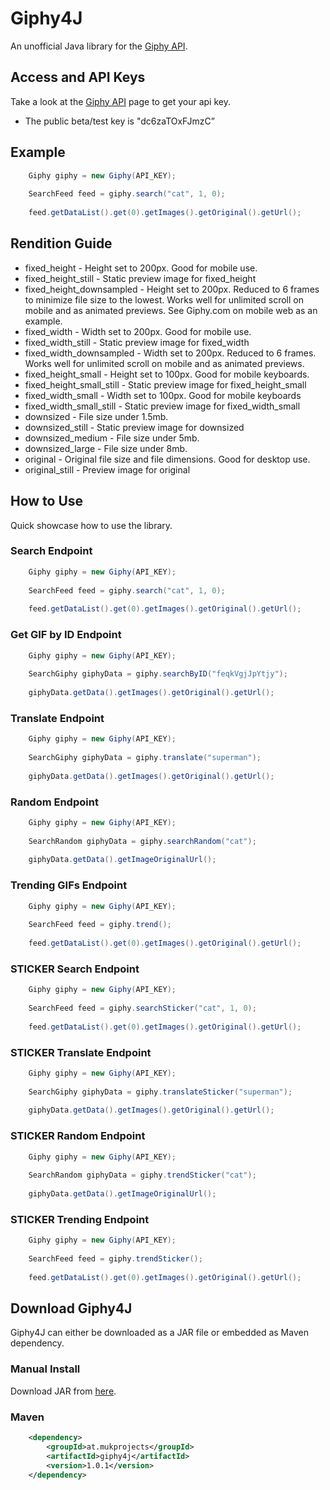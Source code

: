 # Giphy4J

An unofficial Java library for the [Giphy API](https://github.com/Giphy/GiphyAPI).

## Access and API Keys

Take a look at the [Giphy API](https://github.com/Giphy/GiphyAPI) page to get your api key.

* The public beta/test key is "dc6zaTOxFJmzC”

## Example

```java
	Giphy giphy = new Giphy(API_KEY);
	
	SearchFeed feed = giphy.search("cat", 1, 0);
	
	feed.getDataList().get(0).getImages().getOriginal().getUrl();
```

## Rendition Guide

* fixed_height - Height set to 200px. Good for mobile use.
* fixed_height_still - Static preview image for fixed_height
* fixed_height_downsampled - Height set to 200px. Reduced to 6 frames to minimize file size to the lowest. Works well for unlimited scroll on mobile and as animated previews. See Giphy.com on mobile web as an example.
* fixed_width - Width set to 200px. Good for mobile use.
* fixed_width_still - Static preview image for fixed_width
* fixed_width_downsampled - Width set to 200px. Reduced to 6 frames. Works well for unlimited scroll on mobile and as animated previews.
* fixed_height_small - Height set to 100px. Good for mobile keyboards.
* fixed_height_small_still - Static preview image for fixed_height_small
* fixed_width_small - Width set to 100px. Good for mobile keyboards
* fixed_width_small_still - Static preview image for fixed_width_small
* downsized - File size under 1.5mb.
* downsized_still - Static preview image for downsized
* downsized_medium - File size under 5mb.
* downsized_large - File size under 8mb.
* original - Original file size and file dimensions. Good for desktop use.
* original_still - Preview image for original

## How to Use

Quick showcase how to use the library.

### Search Endpoint

```java
	Giphy giphy = new Giphy(API_KEY);
	
	SearchFeed feed = giphy.search("cat", 1, 0);
	
	feed.getDataList().get(0).getImages().getOriginal().getUrl();
```

### Get GIF by ID Endpoint

```java
	Giphy giphy = new Giphy(API_KEY);
	
	SearchGiphy giphyData = giphy.searchByID("feqkVgjJpYtjy");
	
	giphyData.getData().getImages().getOriginal().getUrl();
```

### Translate Endpoint

```java
	Giphy giphy = new Giphy(API_KEY);
	
	SearchGiphy giphyData = giphy.translate("superman");
	
	giphyData.getData().getImages().getOriginal().getUrl();
```

### Random Endpoint

```java
	Giphy giphy = new Giphy(API_KEY);
	
	SearchRandom giphyData = giphy.searchRandom("cat");
	
	giphyData.getData().getImageOriginalUrl();
```

### Trending GIFs Endpoint

```java
	Giphy giphy = new Giphy(API_KEY);
	
	SearchFeed feed = giphy.trend();
	
	feed.getDataList().get(0).getImages().getOriginal().getUrl();
```

### STICKER Search Endpoint

```java
	Giphy giphy = new Giphy(API_KEY);
	
	SearchFeed feed = giphy.searchSticker("cat", 1, 0);
	
	feed.getDataList().get(0).getImages().getOriginal().getUrl();
```

### STICKER Translate Endpoint

```java
	Giphy giphy = new Giphy(API_KEY);
	
	SearchGiphy giphyData = giphy.translateSticker("superman");
	
	giphyData.getData().getImages().getOriginal().getUrl();
```

### STICKER Random Endpoint

```java
	Giphy giphy = new Giphy(API_KEY);
	
	SearchRandom giphyData = giphy.trendSticker("cat");
	
	giphyData.getData().getImageOriginalUrl();
```

### STICKER Trending Endpoint

```java
	Giphy giphy = new Giphy(API_KEY);
	
	SearchFeed feed = giphy.trendSticker();
	
	feed.getDataList().get(0).getImages().getOriginal().getUrl();
```

## Download Giphy4J

Giphy4J can either be downloaded as a JAR file or embedded as Maven dependency. 

### Manual Install

Download JAR from [here](https://github.com/keshrath/Giphy4J/tree/master/distribution).

### Maven

```xml
	<dependency>
		<groupId>at.mukprojects</groupId>
		<artifactId>giphy4j</artifactId>
		<version>1.0.1</version>
	</dependency>
```

